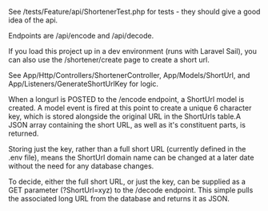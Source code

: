 See /tests/Feature/api/ShortenerTest.php for tests - they should give a good idea of the api. 

Endpoints are /api/encode and /api/decode.

If you load this project up in a dev environment (runs with Laravel Sail), you can also use the /shortener/create page to create a short url.

See App/Http/Controllers/ShortenerController, App/Models/ShortUrl, and App/Listeners/GenerateShortUrlKey for logic.

When a longurl is POSTED to the /encode endpoint, a ShortUrl model is created. A model event is fired at this point to create a unique 6 character key, which is stored alongside the original URL in the ShortUrls table.A JSON array containing the short URL, as well as it's constituent parts, is returned.

Storing just the key, rather than a full short URL (currently defined in the .env file), means the ShortUrl domain name can be changed at a later date without the need for any database changes.

To decide, either the full short URL, or just the key, can be supplied as a GET parameter (?ShortUrl=xyz) to the /decode endpoint. This simple pulls the associated long URL from the database and returns it as JSON.